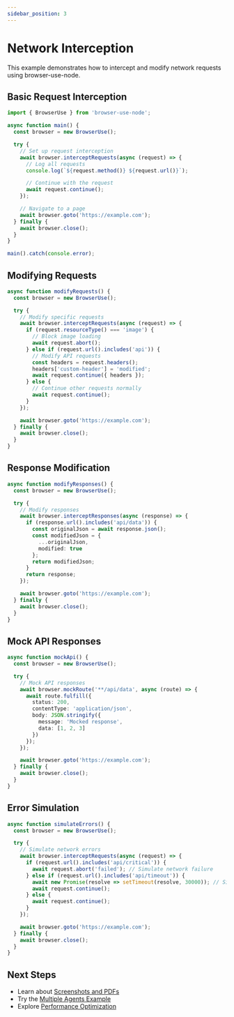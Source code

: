 ```yaml
---
sidebar_position: 3
---
```


# Network Interception

This example demonstrates how to intercept and modify network requests using browser-use-node.

## Basic Request Interception

```typescript
import { BrowserUse } from 'browser-use-node';

async function main() {
  const browser = new BrowserUse();

  try {
    // Set up request interception
    await browser.interceptRequests(async (request) => {
      // Log all requests
      console.log(`${request.method()} ${request.url()}`);

      // Continue with the request
      await request.continue();
    });

    // Navigate to a page
    await browser.goto('https://example.com');
  } finally {
    await browser.close();
  }
}

main().catch(console.error);
```

## Modifying Requests

```typescript
async function modifyRequests() {
  const browser = new BrowserUse();

  try {
    // Modify specific requests
    await browser.interceptRequests(async (request) => {
      if (request.resourceType() === 'image') {
        // Block image loading
        await request.abort();
      } else if (request.url().includes('api')) {
        // Modify API requests
        const headers = request.headers();
        headers['custom-header'] = 'modified';
        await request.continue({ headers });
      } else {
        // Continue other requests normally
        await request.continue();
      }
    });

    await browser.goto('https://example.com');
  } finally {
    await browser.close();
  }
}
```

## Response Modification

```typescript
async function modifyResponses() {
  const browser = new BrowserUse();

  try {
    // Modify responses
    await browser.interceptResponses(async (response) => {
      if (response.url().includes('api/data')) {
        const originalJson = await response.json();
        const modifiedJson = {
          ...originalJson,
          modified: true
        };
        return modifiedJson;
      }
      return response;
    });

    await browser.goto('https://example.com');
  } finally {
    await browser.close();
  }
}
```

## Mock API Responses

```typescript
async function mockApi() {
  const browser = new BrowserUse();

  try {
    // Mock API responses
    await browser.mockRoute('**/api/data', async (route) => {
      await route.fulfill({
        status: 200,
        contentType: 'application/json',
        body: JSON.stringify({
          message: 'Mocked response',
          data: [1, 2, 3]
        })
      });
    });

    await browser.goto('https://example.com');
  } finally {
    await browser.close();
  }
}
```

## Error Simulation

```typescript
async function simulateErrors() {
  const browser = new BrowserUse();

  try {
    // Simulate network errors
    await browser.interceptRequests(async (request) => {
      if (request.url().includes('api/critical')) {
        await request.abort('failed'); // Simulate network failure
      } else if (request.url().includes('api/timeout')) {
        await new Promise(resolve => setTimeout(resolve, 30000)); // Simulate timeout
        await request.continue();
      } else {
        await request.continue();
      }
    });

    await browser.goto('https://example.com');
  } finally {
    await browser.close();
  }
}
```

## Next Steps

- Learn about [Screenshots and PDFs](./screenshot-pdf.md)
- Try the [Multiple Agents Example](./multiple-agents.md)
- Explore [Performance Optimization](./performance.md)